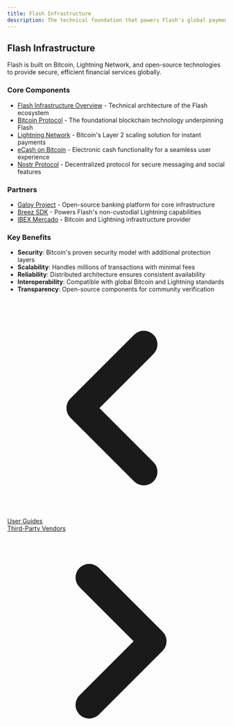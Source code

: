 ```yaml
---
title: Flash Infrastructure
description: The technical foundation that powers Flash's global payment system
---
```


## Flash Infrastructure

Flash is built on Bitcoin, Lightning Network, and open-source technologies to provide secure, efficient financial services globally.

### Core Components

- [Flash Infrastructure Overview](flash-infrastructure) - Technical architecture of the Flash ecosystem
- [Bitcoin Protocol](bitcoin-protocol) - The foundational blockchain technology underpinning Flash
- [Lightning Network](lightning-network) - Bitcoin's Layer 2 scaling solution for instant payments
- [eCash on Bitcoin](ecash-on-bitcoin) - Electronic cash functionality for a seamless user experience
- [Nostr Protocol](nostr-protocol) - Decentralized protocol for secure messaging and social features

### Partners

- [Galoy Project](galoy-project) - Open-source banking platform for core infrastructure
- [Breez SDK](breez-sdk) - Powers Flash's non-custodial Lightning capabilities
- [IBEX Mercado](ibex-mercado) - Bitcoin and Lightning infrastructure provider

### Key Benefits

- **Security**: Bitcoin's proven security model with additional protection layers
- **Scalability**: Handles millions of transactions with minimal fees
- **Reliability**: Distributed architecture ensures consistent availability
- **Interoperability**: Compatible with global Bitcoin and Lightning standards
- **Transparency**: Open-source components for community verification

<!-- Navigation links -->
<div class="flex justify-between items-center mt-8 pt-4 border-t border-zinc-200 dark:border-zinc-700">
  <div class="w-1/3 text-left">
    <a href="user-guides" class="inline-flex items-center bg-purple-600 hover:bg-purple-700 text-white rounded-md transition-colors px-4 py-2 text-sm font-medium shadow-sm hover:shadow-md">
      <svg xmlns="http://www.w3.org/2000/svg" class="h-6 w-6 mr-2" fill="none" viewBox="0 0 24 24" stroke="currentColor">
        <path stroke-linecap="round" stroke-linejoin="round" stroke-width="3" d="M15 19l-7-7 7-7" />
      </svg>
      User Guides
    </a>
  </div>
  <div class="w-1/3 text-center">
    <!-- Optional center content -->
  </div>
  <div class="w-1/3 text-right">
    <a href="third-party-vendors" class="inline-flex items-center bg-purple-600 hover:bg-purple-700 text-white rounded-md transition-colors px-4 py-2 text-sm font-medium shadow-sm hover:shadow-md">
      Third-Party Vendors
      <svg xmlns="http://www.w3.org/2000/svg" class="h-6 w-6 ml-2" fill="none" viewBox="0 0 24 24" stroke="currentColor">
        <path stroke-linecap="round" stroke-linejoin="round" stroke-width="3" d="M9 5l7 7-7 7" />
      </svg>
    </a>
  </div>
</div> 